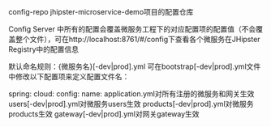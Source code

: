 config-repo
jhipster-microservice-demo项目的配置仓库

Config Server 中所有的配置会覆盖微服务工程下的对应配置项的配置值（不会覆盖整个文件），可在http://localhost:8761/#/config下查看各个微服务在JHipster Registry中的配置信息

默认命名规则：{微服务名}[-dev|prod].yml
可在bootstrap[-dev|prod].yml文件中修改以下配置项来定义配置文件名：

spring:
    cloud:
        config:
            name:
application.yml对所有注册的微服务和网关生效
users[-dev|prod].yml对微服务users生效
products[-dev|prod].yml对微服务products生效
gateway[-dev|prod].yml对网关gateway生效

